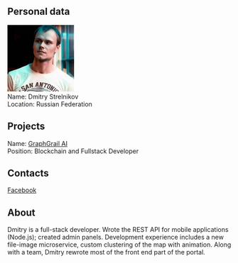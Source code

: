 ## Personal data
![ photo](photo/dmitry_strelnikov.jpg)  
Name: Dmitry Strelnikov    
Location: Russian Federation
## Projects 
Name: [GraphGrail AI](../projects/graphgrail.md)  
Position: Blockchain and Fullstack Developer 
## Contacts
[Facebook](https://www.facebook.com/dima.strelnikoff)  
## About
Dmitry is a full-stack developer. Wrote the REST API for mobile applications (Node.js); created admin panels. Development experience includes a new file-image microservice, custom clustering of the map with animation. Along with a team, Dmitry rewrote most of the front end part of the portal.
